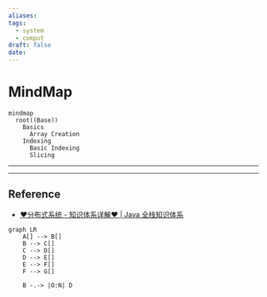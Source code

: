 ```yaml
---
aliases: 
tags:
  - system
  - comput
draft: false
date:
---
```

# MindMap

```mermaid
mindmap
  root((Base))
    Basics
      Array Creation
    Indexing
      Basic Indexing
      Slicing
```
***


***
## Reference

- [♥分布式系统 - 知识体系详解♥ | Java 全栈知识体系](https://pdai.tech/md/arch/arch-z-overview.html)

```mermaid
graph LR
    A[] --> B[]
    B --> C[]
    C --> D[]
    D --> E[]
    E --> F[]
    F --> G[]

	B -.-> |O:N| D
```
